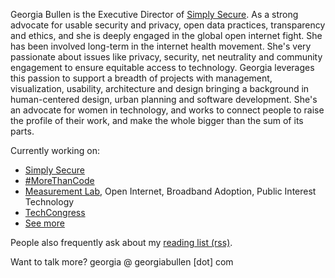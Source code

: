 Georgia Bullen is the Executive Director of [Simply Secure](https://simplysecure.org). As a strong advocate for usable security and privacy, open data practices, transparency and ethics, and she is deeply engaged in the global open internet fight. She has been involved long-term in the internet health movement. She's very passionate about issues like privacy, security, net neutrality and community engagement to ensure equitable access to technology. Georgia leverages this passion to support a breadth of projects with management, visualization, usability, architecture and design bringing a background in human-centered design, urban planning and software development. She's an advocate for women in technology, and works to connect people to raise the profile of their work, and make the whole bigger than the sum of its parts.


Currently working on:

- [Simply Secure](https://simplysecure.org)
- [#MoreThanCode](https://morethancode.cc)
- [Measurement Lab](https://www.measurementlab.net), Open Internet, Broadband Adoption, Public Interest Technology
- [TechCongress](https://techcongress.io)
- [See more](cv.md)

People also frequently ask about my [reading list (rss)](https://www.instapaper.com/rss/3003374/7z9HCy9CwNTjtlUbJg7TnhsDLYM).

Want to talk more? georgia @ georgiabullen [dot] com